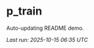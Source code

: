 # p_train

Auto-updating README demo.

<!--START_SECTION:status-->
_Last run: 2025-10-15 06:35 UTC_
<!--END_SECTION:status-->

































































































































































































































































































































































































































































































































































































































































































































































































































































































































































































































































































































































































































